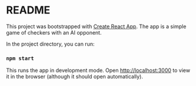 # README

This project was bootstrapped with [Create React App](https://github.com/facebook/create-react-app). The app is a simple game of checkers with an AI opponent.

In the project directory, you can run:

### `npm start`

This runs the app in development mode. Open [http://localhost:3000](http://localhost:3000) to view it in the browser (although it should open automatically).
